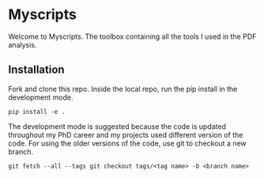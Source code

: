 # Myscripts

Welcome to Myscripts. The toolbox containing all the tools I used in the PDF analysis.

## Installation

Fork and clone this repo. Inside the local repo, run the pip install in the development mode.

``
pip install -e .
``

The development mode is suggested because the code is updated throughout my PhD career and my projects used different
version of the code. For using the older versions of the code, use git to checkout a new branch.

``
git fetch --all --tags
git checkout tags/<tag name> -b <branch name>
``
